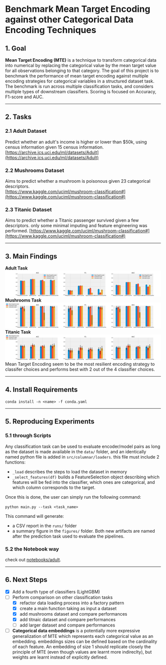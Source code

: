 # Benchmark Mean Target Encoding against other Categorical Data Encoding Techniques
## 1. Goal
**Mean Target Encoding (MTE)** is a technique to transform categorical data into numerical by replacing the categorical value by the mean target value for all observations belonging to that category.  The goal of this project is to benchmark the performance of mean target encoding  against multiple encoding strategies for categorical variables in a structured dataset task.  
The benchmark is run across multiple classification tasks, and considers multiple types of downstream classifiers. Scoring is focused on Accuracy, F1-score and AUC.

---
## 2. Tasks

### 2.1 Adult Dataset
Predict whether an adult's income is higher or lower than $50k, using census information given 15 census information.
[https://archive.ics.uci.edu/ml/datasets/Adult](https://archive.ics.uci.edu/ml/datasets/Adult)

### 2.2 Mushrooms Dataset
Aims to predict whether a mushroom is poisonous given 23 categorical descriptors.  
[https://www.kaggle.com/uciml/mushroom-classification#](https://www.kaggle.com/uciml/mushroom-classification#)

### 2.3 Titanic Dataset
Aims to predict whether a Titanic passenger survived given a few descriptors. only some minimal imputing and feature engineering was performed.
[https://www.kaggle.com/uciml/mushroom-classification#](https://www.kaggle.com/uciml/mushroom-classification#)

---
## 3. Main Findings
**Adult Task** ![](figures/adults.png)
**Mushrooms Task** ![](figures/mushrooms.png)
**Titanic Task** ![](figures/titanic.png)
Mean Target Encoding seem to be the most resilient encoding strategy to classifer choices and performs best with 2 out of the 4 classifier choices.

---
## 4. Install Requirements
`conda install -n <name> -f conda.yaml`

---
## 5. Reproducing Experiments
### 5.1 through Scripts
Any classification task can be used to evaluate encoder/model pairs as long as the dataset is made available in the `data/` folder, and an identically named python file is added in `src/columnar/loaders`. this file must include 2 functions:
- `_load` describes the steps to load the dataset in memory
- `_select_features(df)` builds a FeatureSelection object describing which features will be fed into the classifier, which ones are categorical, and which column corresponds to the target.

Once this is done, the user can simply run the following command:  
  
  `python main.py --task <task_name>`  

  
This command will generate:
- a CSV report in the `runs/` folder
- a summary figure in the `figures/` folder.
Both new artifacts are named after the prediction task used to evaluate the pipelines.

### 5.2 the Notebook way
check out [notebooks/adult](notebooks/adult.ipynb).

---
## 6. Next Steps

- [x] Add a fourth type of classifiers (LightGBM)
- [ ] Perform comparison on other classification tasks
  - [x] refactor data loading process into a factory pattern
  - [x] create a main function taking as input a dataset
  - [x] add mushrooms dataset and compare performances
  - [x] add titnaic dataset and compare performances
  - [ ] add larger dataset and compare performances

- [ ] **Categorical data embeddings** is a potentially more expressive generalization of MTE which represents each categorical value as an embedding. embeddings sizes can be defined based on the cardinality of each feature. An embedding of size 1 should replicate closely the principle of MTE (even though values are learnt more indireclty), but weights are learnt instead of explicitly defined.
